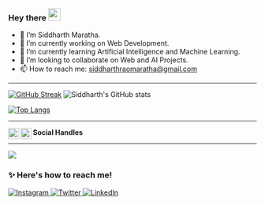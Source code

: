 <!-- Hi there 👋-->
### Hey there <img src="https://media.giphy.com/media/hvRJCLFzcasrR4ia7z/giphy.gif" width="25px">

- 👋 I’m Siddharth Maratha.
- 🔭 I’m currently working on Web Development.
- 🌱 I’m currently learning Artificial Intelligence and Machine Learning.
- 👯 I’m looking to collaborate on Web and AI Projects. 
- 📫 How to reach me: siddharthraomaratha@gmail.com 
<hr>


<!--  ![Siddharth's GitHub stats](https://github-readme-stats.vercel.app/api?username=siddharthmaratha&theme=highcontrast&show_icons=true)  -->
[![GitHub Streak](https://github-readme-streak-stats.herokuapp.com/?user=siddharthmaratha&theme=neon-dark)](https://git.io/streak-stats)
![Siddharth's GitHub stats](https://github-readme-stats.vercel.app/api?username=siddharthmaratha&show_icons=true&theme=dark)

[![Top Langs](https://github-readme-stats.vercel.app/api/top-langs/?username=siddharthmaratha&layout=compact)](https://github.com/anuraghazra/github-readme-stats) 
<hr>

<p>
<b>Social Handles</b>
  
  
<a href="https://www.linkedin.com/in/siddharth-maratha-390993194/">
  <img align="left" alt="Siddharth's LinkedIN" width="22px" src="https://raw.githubusercontent.com/peterthehan/peterthehan/master/assets/linkedin.svg" />
</a>

<a href="https://twitter.com/SiddharthhRao">
  <img align="left" alt="Siddharth Maratha | Twitter" width="22px" src="https://raw.githubusercontent.com/peterthehan/peterthehan/master/assets/twitter.svg" />
</a> 
</p>


<hr>

![](https://komarev.com/ghpvc/?username=your-github-siddharthmaratha&color=red&style=plastic)

### ✨ Here's how to reach me! 
<p> 
  <a href ="https://www.instagram.com/saireljoi/"> <img src="img/instagram_favicon-32x32.png" alt="Instagram"/> </a> <a href="#"> 
  <a href ="https://www.twitter.com/seevera_xyrell/"> <img src="img/twitter_favicon-32x32.png" alt="Twitter"> <a href="#"> 
  <a href ="https://www.linkedin.com/in/xyrell-joi-quirona-bb6b14136/"> <img src="img/linkedin_favicon-32x32.png" alt="LinkedIn"> <a href="#"> 
</p>

